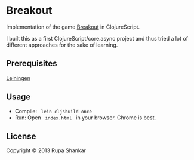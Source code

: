 # Breakout

Implementation of the game [Breakout](https://www.google.com/search?site=&tbm=isch&source=hp&biw=1234&bih=654&q=atari+breakout&oq=atari+breakout&gs_l=img.3..0l10.6920.9139.0.9190.19.16.0.2.2.0.191.1547.11j5.16.0....0...1ac.1.32.img..3.16.1258.FDeQwjsNBag#imgdii=_) in ClojureScript. 

I built this as a first ClojureScript/core.async project and thus tried a lot of different approaches for the sake of learning.

## Prerequisites

[Leiningen](http://leiningen.org/)

## Usage

- Compile: <code> lein cljsbuild once </code>
- Run: Open <code> index.html </code> in your browser. Chrome is best.

## License

Copyright © 2013 Rupa Shankar
